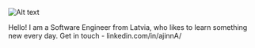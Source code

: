 

![Alt text](https://www.hdnicewallpapers.com/Walls/Big/Abstract/Abstract_Constellation_5K_Wallpapers.jpg)

Hello! I am a Software Engineer from Latvia, who likes to learn something new every day. 
Get in touch - linkedin.com/in/ajinnA/
